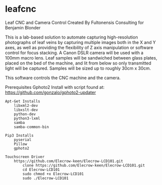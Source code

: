 # leafcnc
Leaf CNC and Camera Control
Created By Fultonensis Consulting for Benjamin Blonder

This is a lab-based solution to automate capturing high-resolution photographs of leaf veins by capturing multiple images both in the X and Y axes, as well as providing the flexibility of Z axis manipulation or software control for focus stacking.  A Canon DSLR camera will be used with a 100mm macro lens.  Leaf samples will be sandwiched between glass plates, placed on the bed of the machine, and lit from below so only transmitted light will be captured.  Samples will be sized up to roughly 30cm x 30cm. 

This software controls the CNC machine and the camera.

Prerequisites
	Gphoto2
		Install with script found at: https://github.com/gonzalo/gphoto2-updater
		
	Apt-Get Installs
		libxml2-dev 
		libxslt-dev
		python-dev
		python3-lxml
		samba
		samba-common-bin
		
	Pip3 Installs
		pyserial
		Pillow
		gphoto2
	
	Touchscreen Driver	
		https://github.com/Elecrow-keen/Elecrow-LCD101.git
			clone https://github.com/Elecrow-keen/Elecrow-LCD101.git
			cd Elecrow-LCD101
			sudo chmod +x Elecrow-LCD101
			sudo ./Elecrow-LCD101
		

